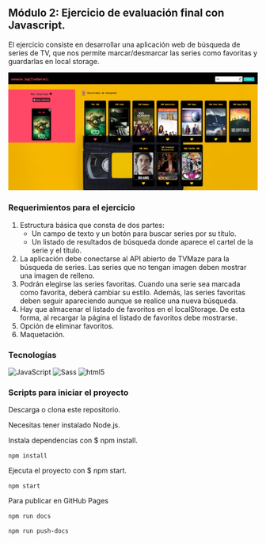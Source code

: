 ## Módulo 2: Ejercicio de evaluación final con Javascript.

El ejercicio consiste en desarrollar una aplicación web de búsqueda de series de TV, que nos permite marcar/desmarcar las series como favoritas y guardarlas en local storage.

![](https://github.com/vtendero/series-finder/blob/master/src/images/Readme.JPG)


### Requerimientos para el ejercicio

1. Estructura básica que consta de dos partes:
    - Un campo de texto y un botón para buscar series por su título.
    - Un listado de resultados de búsqueda donde aparece el cartel de la serie y el título.
2. La aplicación debe conectarse al API abierto de TVMaze para la búsqueda de series. Las series que no tengan imagen deben mostrar una imagen de relleno.
3. Podrán elegirse las series favoritas. Cuando una serie sea marcada como favorita, deberá cambiar su estilo. Además, las series favoritas deben seguir apareciendo aunque se realice una nueva búsqueda.
4. Hay que almacenar el listado de favoritos en el localStorage. De esta forma, al recargar la página el listado de favoritos debe mostrarse.
5. Opción de eliminar favoritos.
6. Maquetación.

### Tecnologías

![JavaScript](https://img.shields.io/badge/-JavaScript-black?style=flat&logo=javascript&logoColor=yellow)
![Sass](https://img.shields.io/badge/-Sass-black?style=flat&logo=sass)
![html5](https://img.shields.io/badge/-HTML5-black?style=flat&logo=html5)

### Scripts para iniciar el proyecto

Descarga o clona este repositorio.

Necesitas tener instalado Node.js.

Instala dependencias con $ npm install.
```
npm install
```

Ejecuta el proyecto con $ npm start.
```
npm start
```

Para publicar en GitHub Pages
```
npm run docs
```

```
npm run push-docs
```